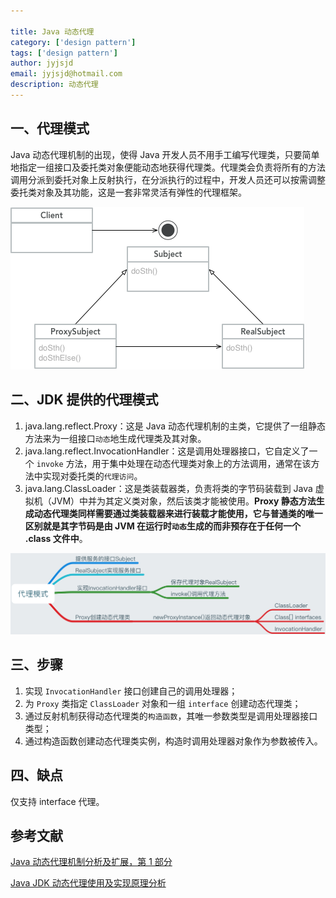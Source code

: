 ```yaml
---

title: Java 动态代理
category: ['design pattern']
tags: ['design pattern']
author: jyjsjd
email: jyjsjd@hotmail.com
description: 动态代理
---
```


## 一、代理模式
Java 动态代理机制的出现，使得 Java 开发人员不用手工编写代理类，只要简单地指定一组接口及委托类对象便能动态地获得代理类。代理类会负责将所有的方法调用分派到委托对象上反射执行，在分派执行的过程中，开发人员还可以按需调整委托类对象及其功能，这是一套非常灵活有弹性的代理框架。

![proxy.png](/assets/img/proxy.png)

## 二、JDK 提供的代理模式
1. java.lang.reflect.Proxy：这是 Java 动态代理机制的主类，它提供了一组静态方法来为一组接口`动态`地生成代理类及其对象。
2. java.lang.reflect.InvocationHandler：这是调用处理器接口，它自定义了一个 `invoke` 方法，用于集中处理在动态代理类对象上的方法调用，通常在该方法中实现对委托类的`代理访问`。
3. java.lang.ClassLoader：这是类装载器类，负责将类的字节码装载到 Java 虚拟机（JVM）中并为其定义类对象，然后该类才能被使用。**Proxy 静态方法生成动态代理类同样需要通过类装载器来进行装载才能使用，它与普通类的唯一区别就是其字节码是由 JVM 在运行时`动态`生成的而非预存在于任何一个 .class 文件中**。

![javaproxy](/assets/img/javaproxy.png)

## 三、步骤
1. 实现 `InvocationHandler` 接口创建自己的调用处理器；
2. 为 `Proxy` 类指定 `ClassLoader` 对象和一组 `interface` 创建动态代理类；
3. 通过反射机制获得动态代理类的`构造函数`，其唯一参数类型是调用处理器接口类型；
4. 通过构造函数创建动态代理类实例，构造时调用处理器对象作为参数被传入。

## 四、缺点
仅支持 interface 代理。

## 参考文献
[Java 动态代理机制分析及扩展，第 1 部分](https://www.ibm.com/developerworks/cn/java/j-lo-proxy1/index.html)

[Java JDK 动态代理使用及实现原理分析](http://blog.jobbole.com/104433/)
